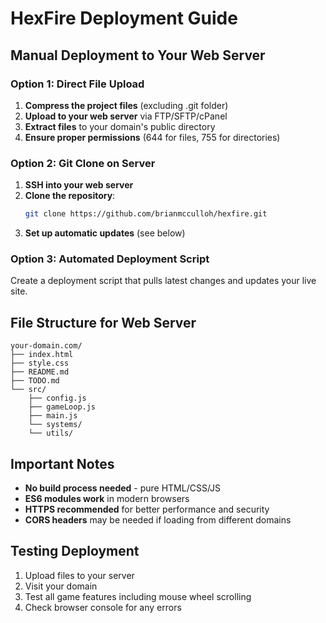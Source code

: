 # HexFire Deployment Guide

## Manual Deployment to Your Web Server

### Option 1: Direct File Upload
1. **Compress the project files** (excluding .git folder)
2. **Upload to your web server** via FTP/SFTP/cPanel
3. **Extract files** to your domain's public directory
4. **Ensure proper permissions** (644 for files, 755 for directories)

### Option 2: Git Clone on Server
1. **SSH into your web server**
2. **Clone the repository**:
   ```bash
   git clone https://github.com/brianmcculloh/hexfire.git
   ```
3. **Set up automatic updates** (see below)

### Option 3: Automated Deployment Script
Create a deployment script that pulls latest changes and updates your live site.

## File Structure for Web Server
```
your-domain.com/
├── index.html
├── style.css
├── README.md
├── TODO.md
└── src/
    ├── config.js
    ├── gameLoop.js
    ├── main.js
    └── systems/
    └── utils/
```

## Important Notes
- **No build process needed** - pure HTML/CSS/JS
- **ES6 modules work** in modern browsers
- **HTTPS recommended** for better performance and security
- **CORS headers** may be needed if loading from different domains

## Testing Deployment
1. Upload files to your server
2. Visit your domain
3. Test all game features including mouse wheel scrolling
4. Check browser console for any errors
